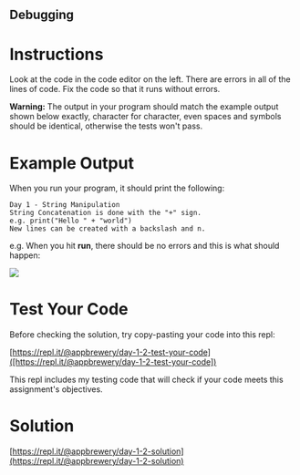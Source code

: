 ## Debugging

# Instructions

Look at the code in the code editor on the left. There are errors in all of the lines of code. Fix the code so that it runs without errors.

**Warning:** The output in your program should match the example output shown below exactly, character for character, even spaces and symbols should be identical, otherwise the tests won't pass. 

# Example Output

When you run your program, it should print the following:

```
Day 1 - String Manipulation
String Concatenation is done with the "+" sign.
e.g. print("Hello " + "world")
New lines can be created with a backslash and n.
```

e.g. When you hit **run**, there should be no errors and this is what should happen:

 ![](https://cdn.fs.teachablecdn.com/BVP20Z2T1Gb4Pi6rOQah)

# Test Your Code

Before checking the solution, try copy-pasting your code into this repl: 

[https://repl.it/@appbrewery/day-1-2-test-your-code]([https://repl.it/@appbrewery/day-1-2-test-your-code])

This repl includes my testing code that will check if your code meets this assignment's objectives. 


# Solution

[https://repl.it/@appbrewery/day-1-2-solution](https://repl.it/@appbrewery/day-1-2-solution)